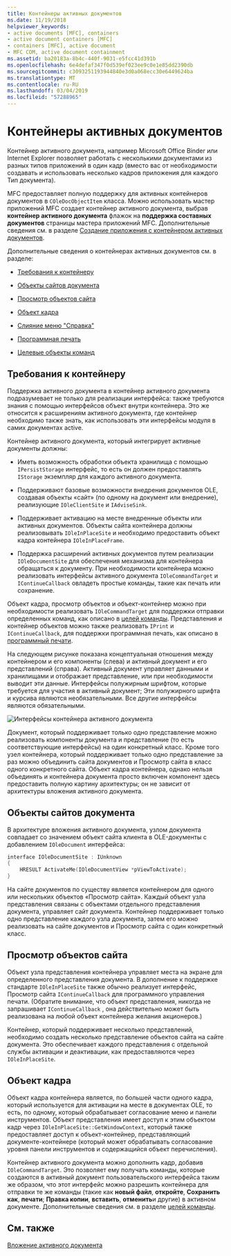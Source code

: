 ```yaml
---
title: Контейнеры активных документов
ms.date: 11/19/2018
helpviewer_keywords:
- active documents [MFC], containers
- active document containers [MFC]
- containers [MFC], active document
- MFC COM, active document containment
ms.assetid: ba20183a-8b4c-440f-9031-e5fcc41d391b
ms.openlocfilehash: 6e4defaf347f0d539ef023ee9c0e1e85dd2390db
ms.sourcegitcommit: c3093251193944840e3d0a068ecc30e6449624ba
ms.translationtype: MT
ms.contentlocale: ru-RU
ms.lasthandoff: 03/04/2019
ms.locfileid: "57288965"
---
```

# <a name="active-document-containers"></a>Контейнеры активных документов

Контейнер активного документа, например Microsoft Office Binder или Internet Explorer позволяет работать с несколькими документами из разных типов приложений в один кадр (вместо вас от необходимости создавать и использовать несколько кадров приложения для каждого Тип документа).

MFC предоставляет полную поддержку для активных контейнеров документов в `COleDocObjectItem` класса. Можно использовать мастер приложений MFC создает контейнер активного документа, выбрав **контейнер активного документа** флажок на **поддержка составных документов** страницы мастера приложений MFC. Дополнительные сведения см. в разделе [Создание приложения с контейнером активных документов](../mfc/creating-an-active-document-container-application.md).

Дополнительные сведения о контейнерах активных документов см. в разделе:

- [Требования к контейнеру](#container_requirements)

- [Объекты сайтов документа](#document_site_objects)

- [Просмотр объектов сайта](#view_site_objects)

- [Объект кадра](#frame_object)

- [Слияние меню "Справка"](../mfc/help-menu-merging.md)

- [Программная печать](../mfc/programmatic-printing.md)

- [Целевые объекты команд](../mfc/message-handling-and-command-targets.md)

##  <a name="container_requirements"></a> Требования к контейнеру

Поддержка активного документа в контейнер активного документа подразумевает не только для реализации интерфейса: также требуются знания с помощью интерфейсов объект внутри контейнера. Это же относится к расширениям активного документа, где контейнер необходимо также знать, как использовать эти интерфейсы модуля в самих документах active.

Контейнер активного документа, который интегрирует активные документы должны:

- Иметь возможность обработки объекта хранилища с помощью `IPersistStorage` интерфейс, то есть он должен предоставлять `IStorage` экземпляр для каждого активного документа.

- Поддерживают базовые возможности внедрения документов OLE, создавая объекты «сайт» (по одному на документ или внедрение), реализующие `IOleClientSite` и `IAdviseSink`.

- Поддерживает активацию на месте внедренные объекты или активных документов. Объекты сайта контейнера должны реализовывать `IOleInPlaceSite` и необходимо предоставить объект кадра контейнера `IOleInPlaceFrame`.

- Поддержка расширений активных документов путем реализации `IOleDocumentSite` для обеспечения механизма для контейнера обращаться к документу. При необходимости контейнера можно реализовать интерфейсы активного документа `IOleCommandTarget` и `IContinueCallback` овладеть простые команды, такие как печать или сохранение.

Объект кадра, просмотр объектов и объект-контейнер можно при необходимости реализовать `IOleCommandTarget` для поддержки отправки определенных команд, как описано в [целей команды](../mfc/message-handling-and-command-targets.md). Представления и контейнер объектов можно также реализовать `IPrint` и `IContinueCallback`, для поддержки программная печать, как описано в [программный печати](../mfc/programmatic-printing.md).

На следующем рисунке показана концептуальная отношения между контейнером и его компоненты (слева) и активный документ и его представлений (справа). Активный документ управляет данными и хранилищами и отображает представление, или при необходимости выводит эти данные. Интерфейсы полужирным шрифтом, которые требуется для участия в активный документ; Эти полужирного шрифта и курсива являются необязательными. Все другие интерфейсы являются обязательными.

![Интерфейсы контейнера активного документа](../mfc/media/vc37gj1.gif "интерфейсы контейнера активного документа")

Документ, который поддерживает только одно представление можно реализовать компоненты документа и представление (то есть соответствующие интерфейсы) на один конкретный класс. Кроме того узел контейнера, который поддерживает только одно представление за раз можно объединить сайта документов и Просмотр сайта в класс одного конкретного сайта. Объект кадра контейнера, однако нельзя объединять и контейнера документа просто включен компонент здесь предоставить полную картину архитектуры; он не зависит от архитектуры вложения активного документа.

##  <a name="document_site_objects"></a> Объекты сайтов документа

В архитектуре вложения активного документа, узлом документа совпадает со значением объект сайта клиента в OLE-документы с добавлением `IOleDocument` интерфейса:

```cpp
interface IOleDocumentSite : IUnknown
{
    HRESULT ActivateMe(IOleDocumentView *pViewToActivate);
}
```

На сайте документов по существу является контейнером для одного или нескольких объектов «Просмотр сайта». Каждый объект узла представления связаны с объектами отдельного представления документа, управляет сайт документа. Контейнер поддерживает только одно представление каждого узла документа, затем его можно реализовать на сайте документов и Просмотр сайта с один конкретный класс.

##  <a name="view_site_objects"></a> Просмотр объектов сайта

Объект узла представления контейнера управляет места на экране для определенного представления документа. В дополнение к поддержке стандарте `IOleInPlaceSite` также обычно реализует интерфейс, Просмотр сайта `IContinueCallback` для программного управления печати. (Обратите внимание, что объект представления, никогда не запрашивает `IContinueCallback` , она действительно может быть реализована на любой объект контейнера желания акционеров.)

Контейнер, который поддерживает несколько представлений, необходимо создать несколько представление объектов сайта на сайте документа. Это обеспечивает каждого представления с отдельной службы активации и деактивации, как предоставляются через `IOleInPlaceSite`.

##  <a name="frame_object"></a> Объект кадра

Объект кадра контейнера является, по большей части одного кадра, который используется для активации на месте в документах OLE, то есть, по одному, который обрабатывает согласование меню и панели инструментов. Объект представления имеет доступ к этим объектом кадр через `IOleInPlaceSite::GetWindowContext`, который также предоставляет доступ к объект-контейнер, представляющий документе-контейнере (который может обрабатывать согласование уровня панели инструментов и содержащийся объект перечисления).

Контейнер активного документа можно дополнить кадр, добавив `IOleCommandTarget`. Это позволяет ему получать команды, которые создаются в активный документ пользовательского интерфейса таким же образом, что этот интерфейс можно разрешить контейнера для отправки те же команды (такие как **новый файл**, **откройте**,  **Сохранить как**, **печати**; **Правка копии**, **вставить**, **отменить**и другие) в активном документе. Дополнительные сведения см. в разделе [целей команды](../mfc/message-handling-and-command-targets.md).

## <a name="see-also"></a>См. также

[Вложение активного документа](../mfc/active-document-containment.md)
